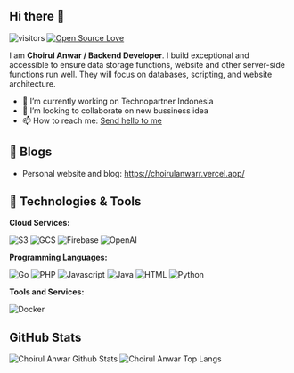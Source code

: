 ## Hi there 👋

![visitors](https://visitor-badge.laobi.icu/badge?page_id=choirulanwarr.choirulanwarr)
[![Open Source Love](https://badges.frapsoft.com/os/v1/open-source.svg?v=102)](https://github.com/ellerbrock/open-source-badge/)

<!--
**choirulanwarr/choirulanwarr** is a ✨ _special_ ✨ repository because its `README.md` (this file) appears on your GitHub profile.

Here are some ideas to get you started:

- 🔭 I’m currently working on ...
- 🌱 I’m currently learning ...
- 👯 I’m looking to collaborate on ...
- 🤔 I’m looking for help with ...
- 💬 Ask me about ...
- 📫 How to reach me: ...
- 😄 Pronouns: ...
- ⚡ Fun fact: ...
-->

I am **Choirul Anwar / Backend Developer**. I build exceptional and accessible to ensure data storage functions, website and other server-side functions run well. They will focus on databases, scripting, and website architecture.

- 🔭 I’m currently working on Technopartner Indonesia
- 👯 I’m looking to collaborate on new bussiness idea
- 📫 How to reach me: [Send hello to me](mailto:choirulsubwofer12@gmail.com?subject=[GitHub]%20Hello%20Anwar)

## 📝 Blogs

- Personal website and blog: https://choirulanwarr.vercel.app/

## 🔧 Technologies & Tools

**Cloud Services:**

![S3](https://img.shields.io/badge/Storage-S3-informational?style=flat&logo=amazon-s3&logoColor=white&color=6aa6f8)
![GCS](https://img.shields.io/badge/Google-Storage-informational?style=flat&logo=googlecloudstorage&logoColor=white&color=6aa6f8)
![Firebase](https://img.shields.io/badge/Google-Firebase-informational?style=flat&logo=firebase&logoColor=white&color=6aa6f8)
![OpenAI](https://img.shields.io/badge/AI-OpenAI-informational?style=flat&logo=openai&logoColor=white&color=6aa6f8)


**Programming Languages:**

![Go](https://img.shields.io/badge/Code-Go-informational?style=flat&logo=go&logoColor=white&color=6aa6f8)
![PHP](https://img.shields.io/badge/Code-PHP-informational?style=flat&logo=php&logoColor=white&color=6aa6f8)
![Javascript](https://img.shields.io/badge/Code-Javascript-informational?style=flat&logo=javascript&logoColor=white&color=6aa6f8)
![Java](https://img.shields.io/badge/Code-Java-informational?style=flat&logo=openjdk&logoColor=white&color=6aa6f8)
![HTML](https://img.shields.io/badge/Code-HTML-informational?style=flat&logo=html5&logoColor=white&color=6aa6f8)
![Python](https://img.shields.io/badge/Code-Python-informational?style=flat&logo=python&logoColor=white&color=6aa6f8)

**Tools and Services:**

![Docker](https://img.shields.io/badge/Tools-Docker-informational?style=flat&logo=docker&logoColor=white&color=6aa6f8)


## GitHub Stats

![Choirul Anwar Github Stats](https://github-readme-stats.vercel.app/api?username=choirulanwarr&show_icons=true&theme=dark)
![Choirul Anwar Top Langs](https://github-readme-stats.vercel.app/api/top-langs/?username=choirulanwarr&hide_progress=true&theme=dark)

